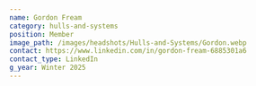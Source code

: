 ```yaml
---
name: Gordon Fream
category: hulls-and-systems
position: Member
image_path: /images/headshots/Hulls-and-Systems/Gordon.webp
contact: https://www.linkedin.com/in/gordon-fream-6885301a6
contact_type: LinkedIn
g_year: Winter 2025
---
```

